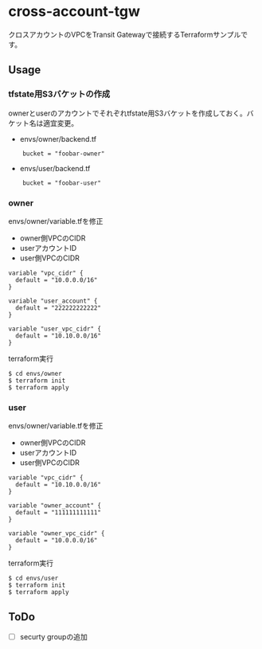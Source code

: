 # cross-account-tgw

クロスアカウントのVPCをTransit Gatewayで接続するTerraformサンプルです。

## Usage

### tfstate用S3バケットの作成

ownerとuserのアカウントでそれぞれtfstate用S3バケットを作成しておく。バケット名は適宜変更。

- envs/owner/backend.tf

```
    bucket = "foobar-owner"
```

- envs/user/backend.tf

```
    bucket = "foobar-user"
```

### owner

envs/owner/variable.tfを修正

- owner側VPCのCIDR
- userアカウントID
- user側VPCのCIDR

```
variable "vpc_cidr" {
  default = "10.0.0.0/16"
}

variable "user_account" {
  default = "222222222222"
}

variable "user_vpc_cidr" {
  default = "10.10.0.0/16"
}
```

terraform実行

```
$ cd envs/owner
$ terraform init
$ terraform apply
```

### user

envs/owner/variable.tfを修正

- owner側VPCのCIDR
- userアカウントID
- user側VPCのCIDR

```
variable "vpc_cidr" {
  default = "10.10.0.0/16"
}

variable "owner_account" {
  default = "111111111111"
}

variable "owner_vpc_cidr" {
  default = "10.0.0.0/16"
}
```

terraform実行

```
$ cd envs/user
$ terraform init
$ terraform apply
```

## ToDo

- [ ] securty groupの追加